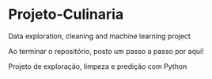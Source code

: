 # Projeto-Culinaria
Data exploration, cleaning and machine learning project

Ao terminar o repositório, posto um passo a passo por aqui!

Projeto de exploração, limpeza e predição com Python
